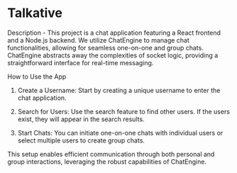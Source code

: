# Talkative

Description - 
This project is a chat application featuring a React frontend and a Node.js backend. We utilize ChatEngine to manage chat functionalities, allowing for seamless one-on-one and group chats. ChatEngine abstracts away the complexities of socket logic, providing a straightforward interface for real-time messaging.

How to Use the App
1. Create a Username: Start by creating a unique username to enter the chat application.

2. Search for Users: Use the search feature to find other users. If the users exist, they will appear in the search results.

3. Start Chats: You can initiate one-on-one chats with individual users or select multiple users to create group chats.

This setup enables efficient communication through both personal and group interactions, leveraging the robust capabilities of ChatEngine.


